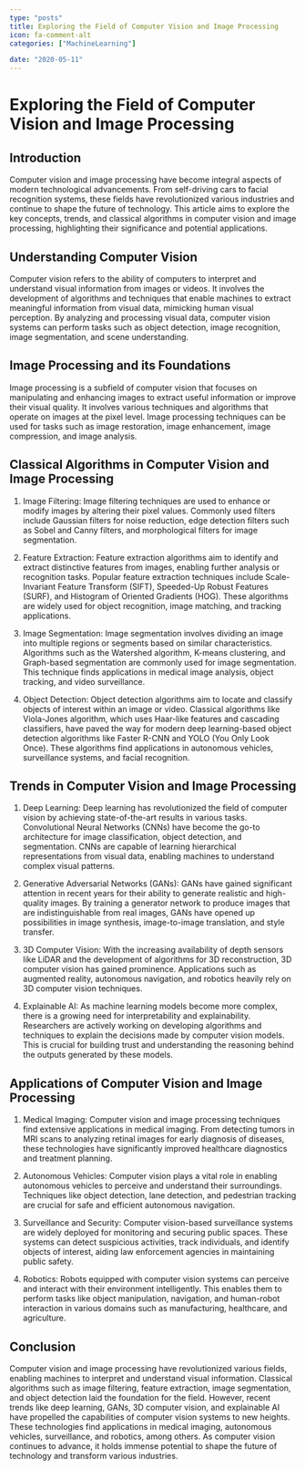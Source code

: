 ```yaml
---
type: "posts"
title: Exploring the Field of Computer Vision and Image Processing
icon: fa-comment-alt
categories: ["MachineLearning"]

date: "2020-05-11"
---
```




# Exploring the Field of Computer Vision and Image Processing

## Introduction

Computer vision and image processing have become integral aspects of modern technological advancements. From self-driving cars to facial recognition systems, these fields have revolutionized various industries and continue to shape the future of technology. This article aims to explore the key concepts, trends, and classical algorithms in computer vision and image processing, highlighting their significance and potential applications.

## Understanding Computer Vision

Computer vision refers to the ability of computers to interpret and understand visual information from images or videos. It involves the development of algorithms and techniques that enable machines to extract meaningful information from visual data, mimicking human visual perception. By analyzing and processing visual data, computer vision systems can perform tasks such as object detection, image recognition, image segmentation, and scene understanding.

## Image Processing and its Foundations

Image processing is a subfield of computer vision that focuses on manipulating and enhancing images to extract useful information or improve their visual quality. It involves various techniques and algorithms that operate on images at the pixel level. Image processing techniques can be used for tasks such as image restoration, image enhancement, image compression, and image analysis.

## Classical Algorithms in Computer Vision and Image Processing

1. Image Filtering: Image filtering techniques are used to enhance or modify images by altering their pixel values. Commonly used filters include Gaussian filters for noise reduction, edge detection filters such as Sobel and Canny filters, and morphological filters for image segmentation.

2. Feature Extraction: Feature extraction algorithms aim to identify and extract distinctive features from images, enabling further analysis or recognition tasks. Popular feature extraction techniques include Scale-Invariant Feature Transform (SIFT), Speeded-Up Robust Features (SURF), and Histogram of Oriented Gradients (HOG). These algorithms are widely used for object recognition, image matching, and tracking applications.

3. Image Segmentation: Image segmentation involves dividing an image into multiple regions or segments based on similar characteristics. Algorithms such as the Watershed algorithm, K-means clustering, and Graph-based segmentation are commonly used for image segmentation. This technique finds applications in medical image analysis, object tracking, and video surveillance.

4. Object Detection: Object detection algorithms aim to locate and classify objects of interest within an image or video. Classical algorithms like Viola-Jones algorithm, which uses Haar-like features and cascading classifiers, have paved the way for modern deep learning-based object detection algorithms like Faster R-CNN and YOLO (You Only Look Once). These algorithms find applications in autonomous vehicles, surveillance systems, and facial recognition.

## Trends in Computer Vision and Image Processing

1. Deep Learning: Deep learning has revolutionized the field of computer vision by achieving state-of-the-art results in various tasks. Convolutional Neural Networks (CNNs) have become the go-to architecture for image classification, object detection, and segmentation. CNNs are capable of learning hierarchical representations from visual data, enabling machines to understand complex visual patterns.

2. Generative Adversarial Networks (GANs): GANs have gained significant attention in recent years for their ability to generate realistic and high-quality images. By training a generator network to produce images that are indistinguishable from real images, GANs have opened up possibilities in image synthesis, image-to-image translation, and style transfer.

3. 3D Computer Vision: With the increasing availability of depth sensors like LiDAR and the development of algorithms for 3D reconstruction, 3D computer vision has gained prominence. Applications such as augmented reality, autonomous navigation, and robotics heavily rely on 3D computer vision techniques.

4. Explainable AI: As machine learning models become more complex, there is a growing need for interpretability and explainability. Researchers are actively working on developing algorithms and techniques to explain the decisions made by computer vision models. This is crucial for building trust and understanding the reasoning behind the outputs generated by these models.

## Applications of Computer Vision and Image Processing

1. Medical Imaging: Computer vision and image processing techniques find extensive applications in medical imaging. From detecting tumors in MRI scans to analyzing retinal images for early diagnosis of diseases, these technologies have significantly improved healthcare diagnostics and treatment planning.

2. Autonomous Vehicles: Computer vision plays a vital role in enabling autonomous vehicles to perceive and understand their surroundings. Techniques like object detection, lane detection, and pedestrian tracking are crucial for safe and efficient autonomous navigation.

3. Surveillance and Security: Computer vision-based surveillance systems are widely deployed for monitoring and securing public spaces. These systems can detect suspicious activities, track individuals, and identify objects of interest, aiding law enforcement agencies in maintaining public safety.

4. Robotics: Robots equipped with computer vision systems can perceive and interact with their environment intelligently. This enables them to perform tasks like object manipulation, navigation, and human-robot interaction in various domains such as manufacturing, healthcare, and agriculture.

## Conclusion

Computer vision and image processing have revolutionized various fields, enabling machines to interpret and understand visual information. Classical algorithms such as image filtering, feature extraction, image segmentation, and object detection laid the foundation for the field. However, recent trends like deep learning, GANs, 3D computer vision, and explainable AI have propelled the capabilities of computer vision systems to new heights. These technologies find applications in medical imaging, autonomous vehicles, surveillance, and robotics, among others. As computer vision continues to advance, it holds immense potential to shape the future of technology and transform various industries.